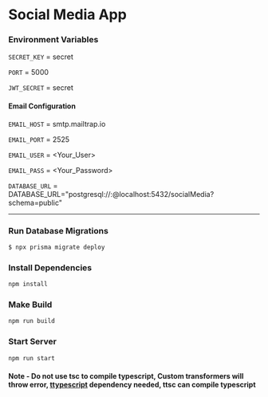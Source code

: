 # Social Media App

### Environment Variables

`SECRET_KEY` = secret

`PORT` = 5000

`JWT_SECRET` = secret


#### Email Configuration

`EMAIL_HOST` = smtp.mailtrap.io

`EMAIL_PORT` = 2525

`EMAIL_USER` = <Your_User>

`EMAIL_PASS` = <Your_Password>


`DATABASE_URL` = DATABASE_URL="postgresql://<user>:<password>@localhost:5432/socialMedia?schema=public"

---

### Run Database Migrations

```bash
$ npx prisma migrate deploy
```

### Install Dependencies

```cmd
npm install
```

### Make Build

```cmd
npm run build
```

### Start Server

```cmd
npm run start
```

#### Note - Do not use **tsc** to compile typescript, Custom transformers will throw error, [ttypescript](https://www.npmjs.com/package/ttypescript) dependency needed, ttsc can compile typescript
